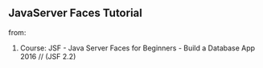 JavaServer Faces Tutorial
-------------------------
from:
1. Course: JSF - Java Server Faces for Beginners - Build a Database App             2016 // (JSF 2.2)
   
     
